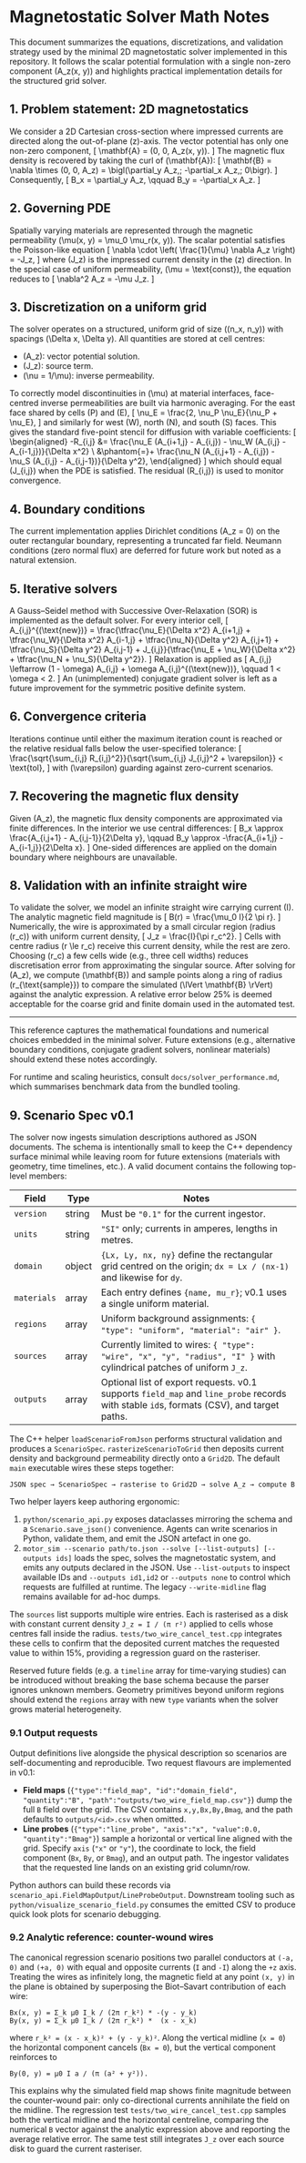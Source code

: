 # Magnetostatic Solver Math Notes

This document summarizes the equations, discretizations, and validation strategy used by the minimal 2D magnetostatic solver implemented in this repository. It follows the scalar potential formulation with a single non-zero component \(A_z(x, y)\) and highlights practical implementation details for the structured grid solver.

## 1. Problem statement: 2D magnetostatics

We consider a 2D Cartesian cross-section where impressed currents are directed along the out-of-plane \(z\)-axis. The vector potential has only one non-zero component,
\[
\mathbf{A} = (0, 0, A_z(x, y)).
\]
The magnetic flux density is recovered by taking the curl of \(\mathbf{A}\):
\[
\mathbf{B} = \nabla \times (0, 0, A_z) = \bigl(\partial_y A_z,\; -\partial_x A_z,\; 0\bigr).
\]
Consequently,
\[
B_x = \partial_y A_z, \qquad B_y = -\partial_x A_z.
\]

## 2. Governing PDE

Spatially varying materials are represented through the magnetic permeability \(\mu(x, y) = \mu_0 \mu_r(x, y)\). The scalar potential satisfies the Poisson-like equation
\[
\nabla \cdot \left( \frac{1}{\mu} \nabla A_z \right) = -J_z,
\]
where \(J_z\) is the impressed current density in the \(z\) direction. In the special case of uniform permeability, \(\mu = \text{const}\), the equation reduces to
\[
\nabla^2 A_z = -\mu J_z.
\]

## 3. Discretization on a uniform grid

The solver operates on a structured, uniform grid of size \((n_x, n_y)\) with spacings \(\Delta x, \Delta y\). All quantities are stored at cell centres:

- \(A_z\): vector potential solution.
- \(J_z\): source term.
- \(\nu = 1/\mu\): inverse permeability.

To correctly model discontinuities in \(\mu\) at material interfaces, face-centred inverse permeabilities are built via harmonic averaging. For the east face shared by cells \(P\) and \(E\),
\[
\nu_E = \frac{2\, \nu_P \nu_E}{\nu_P + \nu_E},
\]
and similarly for west (W), north (N), and south (S) faces. This gives the standard five-point stencil for diffusion with variable coefficients:
\[
\begin{aligned}
-R_{i,j} &=
\frac{\nu_E (A_{i+1,j} - A_{i,j}) - \nu_W (A_{i,j} - A_{i-1,j})}{\Delta x^2} \\
&\phantom{=}+ \frac{\nu_N (A_{i,j+1} - A_{i,j}) - \nu_S (A_{i,j} - A_{i,j-1})}{\Delta y^2},
\end{aligned}
\]
which should equal \(J_{i,j}\) when the PDE is satisfied. The residual \(R_{i,j}\) is used to monitor convergence.

## 4. Boundary conditions

The current implementation applies Dirichlet conditions \(A_z = 0\) on the outer rectangular boundary, representing a truncated far field. Neumann conditions (zero normal flux) are deferred for future work but noted as a natural extension.

## 5. Iterative solvers

A Gauss–Seidel method with Successive Over-Relaxation (SOR) is implemented as the default solver. For every interior cell,
\[
A_{i,j}^{(\text{new})} = \frac{\tfrac{\nu_E}{\Delta x^2} A_{i+1,j} + \tfrac{\nu_W}{\Delta x^2} A_{i-1,j} + \tfrac{\nu_N}{\Delta y^2} A_{i,j+1} + \tfrac{\nu_S}{\Delta y^2} A_{i,j-1} + J_{i,j}}{\tfrac{\nu_E + \nu_W}{\Delta x^2} + \tfrac{\nu_N + \nu_S}{\Delta y^2}}.
\]
Relaxation is applied as
\[
A_{i,j} \leftarrow (1 - \omega) A_{i,j} + \omega A_{i,j}^{(\text{new})}, \qquad 1 < \omega < 2.
\]
An (unimplemented) conjugate gradient solver is left as a future improvement for the symmetric positive definite system.

## 6. Convergence criteria

Iterations continue until either the maximum iteration count is reached or the relative residual falls below the user-specified tolerance:
\[
\frac{\sqrt{\sum_{i,j} R_{i,j}^2}}{\sqrt{\sum_{i,j} J_{i,j}^2 + \varepsilon}} < \text{tol},
\]
with \(\varepsilon\) guarding against zero-current scenarios.

## 7. Recovering the magnetic flux density

Given \(A_z\), the magnetic flux density components are approximated via finite differences. In the interior we use central differences:
\[
B_x \approx \frac{A_{i,j+1} - A_{i,j-1}}{2\Delta y}, \qquad
B_y \approx -\frac{A_{i+1,j} - A_{i-1,j}}{2\Delta x}.
\]
One-sided differences are applied on the domain boundary where neighbours are unavailable.

## 8. Validation with an infinite straight wire

To validate the solver, we model an infinite straight wire carrying current \(I\). The analytic magnetic field magnitude is
\[
B(r) = \frac{\mu_0 I}{2 \pi r}.
\]
Numerically, the wire is approximated by a small circular region (radius \(r_c\)) with uniform current density,
\[
J_z = \frac{I}{\pi r_c^2}.
\]
Cells with centre radius \(r \le r_c\) receive this current density, while the rest are zero. Choosing \(r_c\) a few cells wide (e.g., three cell widths) reduces discretisation error from approximating the singular source. After solving for \(A_z\), we compute \(\mathbf{B}\) and sample points along a ring of radius \(r_{\text{sample}}\) to compare the simulated \(\lVert \mathbf{B} \rVert\) against the analytic expression. A relative error below 25% is deemed acceptable for the coarse grid and finite domain used in the automated test.

---

This reference captures the mathematical foundations and numerical choices embedded in the minimal solver. Future extensions (e.g., alternative boundary conditions, conjugate gradient solvers, nonlinear materials) should extend these notes accordingly.

For runtime and scaling heuristics, consult `docs/solver_performance.md`, which summarises
benchmark data from the bundled tooling.

## 9. Scenario Spec v0.1

The solver now ingests simulation descriptions authored as JSON documents. The
schema is intentionally small to keep the C++ dependency surface minimal while
leaving room for future extensions (materials with geometry, time timelines,
etc.). A valid document contains the following top-level members:

| Field       | Type   | Notes |
| ----------- | ------ | ----- |
| `version`   | string | Must be `"0.1"` for the current ingestor. |
| `units`     | string | `"SI"` only; currents in amperes, lengths in metres. |
| `domain`    | object | `{Lx, Ly, nx, ny}` define the rectangular grid centred on the origin; `dx = Lx / (nx-1)` and likewise for `dy`. |
| `materials` | array  | Each entry defines `{name, mu_r}`; v0.1 uses a single uniform material. |
| `regions`   | array  | Uniform background assignments: `{ "type": "uniform", "material": "air" }`. |
| `sources`   | array  | Currently limited to wires: `{ "type": "wire", "x", "y", "radius", "I" }` with cylindrical patches of uniform `J_z`. |
| `outputs`   | array  | Optional list of export requests. v0.1 supports `field_map` and `line_probe` records with stable `id`s, formats (CSV), and target paths. |

The C++ helper `loadScenarioFromJson` performs structural validation and
produces a `ScenarioSpec`. `rasterizeScenarioToGrid` then deposits current
density and background permeability directly onto a `Grid2D`. The default `main`
executable wires these steps together:

```text
JSON spec → ScenarioSpec → rasterise to Grid2D → solve A_z → compute B
```

Two helper layers keep authoring ergonomic:

1. `python/scenario_api.py` exposes dataclasses mirroring the schema and a
   `Scenario.save_json()` convenience. Agents can write scenarios in Python,
   validate them, and emit the JSON artefact in one go.
2. `motor_sim --scenario path/to.json --solve [--list-outputs] [--outputs ids]`
   loads the spec, solves the magnetostatic system, and emits any outputs
   declared in the JSON. Use `--list-outputs` to inspect available IDs and
   `--outputs id1,id2` or `--outputs none` to control which requests are
   fulfilled at runtime. The legacy `--write-midline` flag remains available for
   ad-hoc dumps.

The `sources` list supports multiple wire entries. Each is rasterised as a disk
with constant current density `J_z = I / (π r²)` applied to cells whose centres
fall inside the radius. `tests/two_wire_cancel_test.cpp` integrates these cells
to confirm that the deposited current matches the requested value to within
15%, providing a regression guard on the rasteriser.

Reserved future fields (e.g. a `timeline` array for time-varying studies) can be
introduced without breaking the base schema because the parser ignores unknown
members. Geometry primitives beyond uniform regions should extend the `regions`
array with new `type` variants when the solver grows material heterogeneity.

### 9.1 Output requests

Output definitions live alongside the physical description so scenarios are
self-documenting and reproducible. Two request flavours are implemented in v0.1:

* **Field maps** (`{"type":"field_map", "id":"domain_field", "quantity":"B", "path":"outputs/two_wire_field_map.csv"}`)
  dump the full `B` field over the grid. The CSV contains `x,y,Bx,By,Bmag`, and
  the path defaults to `outputs/<id>.csv` when omitted.
* **Line probes** (`{"type":"line_probe", "axis":"x", "value":0.0, "quantity":"Bmag"}`)
  sample a horizontal or vertical line aligned with the grid. Specify `axis`
  (`"x"` or `"y"`), the coordinate to lock, the field component (`Bx`, `By`, or
  `Bmag`), and an output path. The ingestor validates that the requested line
  lands on an existing grid column/row.

Python authors can build these records via
`scenario_api.FieldMapOutput`/`LineProbeOutput`. Downstream tooling such as
`python/visualize_scenario_field.py` consumes the emitted CSV to produce quick
look plots for scenario debugging.

### 9.2 Analytic reference: counter-wound wires

The canonical regression scenario positions two parallel conductors at
`(-a, 0)` and `(+a, 0)` with equal and opposite currents (`I` and `-I`) along the
`+z` axis. Treating the wires as infinitely long, the magnetic field at any point
`(x, y)` in the plane is obtained by superposing the Biot–Savart contribution of
each wire:

```
Bx(x, y) = Σ_k μ0 I_k / (2π r_k²) * -(y - y_k)
By(x, y) = Σ_k μ0 I_k / (2π r_k²) *  (x - x_k)
```

where `r_k² = (x - x_k)² + (y - y_k)²`. Along the vertical midline (`x = 0`) the
horizontal component cancels (`Bx = 0`), but the vertical component reinforces to

```
By(0, y) = μ0 I a / (π (a² + y²)).
```

This explains why the simulated field map shows finite magnitude between the
counter-wound pair: only co-directional currents annihilate the field on the
midline. The regression test `tests/two_wire_cancel_test.cpp` samples both the
vertical midline and the horizontal centreline, comparing the numerical `B`
vector against the analytic expression above and reporting the average relative
error. The same test still integrates `J_z` over each source disk to guard the
current rasteriser.
